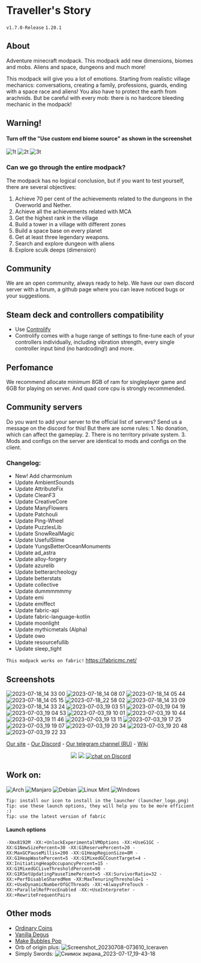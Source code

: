 # Traveller's Story
```v1.7.0-Release```
```1.20.1```

## About
Adventure minecraft modpack. This modpack add new dimensions, biomes and mobs. Aliens and space, dungeons and much more!

This modpack will give you a lot of emotions. Starting from realistic village mechanics: conversations, creating a family, professions, guards, ending with a space race and aliens! You also have to protect the earth from arachnids. But be careful with every mob: there is no hardcore bleeding mechanic in the modpack!

## Warning!
#### Turn off the "Use custom end biome source" as shown in the screenshot
![1t](https://github.com/WasteLand-Dev/Traveller-s-Story/assets/76490476/6da5e6fc-8559-4f03-a8d8-a0d4d0f5e82e) ![2t](https://github.com/WasteLand-Dev/Traveller-s-Story/assets/76490476/70fe085a-a2b8-4451-9b8e-e513b035a62e) ![3t](https://github.com/WasteLand-Dev/Traveller-s-Story/assets/76490476/47a9d860-80c6-43d6-8ccf-68294117a95c)

### Can we go through the entire modpack?
The modpack has no logical conclusion, but if you want to test yourself, there are several objectives:
1. Achieve 70 per cent of the achievements related to the dungeons in the Overworld and Nether.
2. Achieve all the achievements related with MCA
3. Get the highest rank in the village
4. Build a tower in a village with different zones
4. Build a space base on every planet
6. Get at least three legendary weapons.
7. Search and explore dungeon with aliens
8. Explore sculk deeps (dimension)

## Community
We are an open community, always ready to help. We have our own discord server with a forum, a github page where you can leave noticed bugs or your suggestions.

## Steam deck and controllers compatibility
- Use [Controlify](https://modrinth.com/mod/controlify)
- Controlify comes with a huge range of settings to fine-tune each of your controllers individually, including vibration strength, every single controller input bind (no hardcoding!) and more.

## Perfomance
We recommend allocate minimum 8GB of ram for singleplayer game and 6GB for playing on server. And quad core cpu is strongly recommended.

## Community servers
Do you want to add your server to the official list of servers? Send us a message on the discord for this! But there are some rules: 1. No donation, which can affect the gameplay. 2. There is no territory private system. 3. Mods and configs on the server are identical to mods and configs on the client.

### Changelog:
- New! Add charmonium
- Update AmbientSounds
- Update AttributeFix
- Update CleanF3
- Update CreativeCore
- Update ManyFlowers
- Update Patchouli
- Update Ping-Wheel
- Update PuzzlesLib
- Update SnowRealMagic
- Update UsefulSlime
- Update YungsBetterOceanMonuments
- Update ad_astra
- Update alloy-forgery
- Update azurelib
- Update betterarcheology
- Update betterstats
- Update collective
- Update dummmmmmy
- Update emi
- Update emiffect
- Update fabric-api
- Update fabric-language-kotlin
- Update moonlight
- Update mythicmetals (Alpha)
- Update owo
- Update resourcefullib
- Update sleep_tight


```This modpack works on fabric!```
https://fabricmc.net/

## Screenshots
![2023-07-18_14 33 00](https://github.com/WasteLand-Dev/AdventureTime/assets/76490476/7c6d025e-57f7-4be4-ade6-7a117ba9135e)
![2023-07-18_14 08 07](https://github.com/WasteLand-Dev/AdventureTime/assets/76490476/d1671740-99f3-4956-b26e-414a22ef59f9)
![2023-07-18_14 05 44](https://github.com/WasteLand-Dev/AdventureTime/assets/76490476/72d5814f-7725-4aa7-afa3-7bc3f2cca64d)
![2023-07-18_14 05 15](https://github.com/WasteLand-Dev/AdventureTime/assets/76490476/996acc78-ef9f-4261-a237-4865d6fea246)
![2023-07-18_22 58 02](https://github.com/WasteLand-Dev/AdventureTime/assets/76490476/7cc5aed6-9893-4c14-9d51-5384730aedcc)
![2023-07-18_14 33 09](https://github.com/WasteLand-Dev/AdventureTime/assets/76490476/be86ebb1-29c7-4c7c-a271-6d5a1b4fafc5)
![2023-07-18_14 33 24](https://github.com/WasteLand-Dev/AdventureTime/assets/76490476/523a2814-9278-43b9-ae08-ad9922582fb8)
![2023-07-03_19 03 51](https://github.com/WasteLand-Dev/AdventureTime/assets/76490476/3f8addbd-feb5-4457-b421-2309974e9968)
![2023-07-03_19 04 19](https://github.com/WasteLand-Dev/AdventureTime/assets/76490476/3a491093-18c1-49ac-ad46-4f0721d59759)
![2023-07-03_19 04 53](https://github.com/WasteLand-Dev/AdventureTime/assets/76490476/2d8edefe-592a-4b34-971d-380a6a1006c7)
![2023-07-03_19 10 01](https://github.com/WasteLand-Dev/AdventureTime/assets/76490476/cf121c59-6092-45a7-9db3-4766b295bb20)
![2023-07-03_19 10 44](https://github.com/WasteLand-Dev/AdventureTime/assets/76490476/5db040da-2eba-48b9-acc9-031fb07c5f27)
![2023-07-03_19 11 46](https://github.com/WasteLand-Dev/AdventureTime/assets/76490476/d3502039-fce5-428e-88d8-bfd58e59edbb)
![2023-07-03_19 13 11](https://github.com/WasteLand-Dev/AdventureTime/assets/76490476/735ba57b-27e3-4959-b877-7fabb2be47cd)
![2023-07-03_19 17 25](https://github.com/WasteLand-Dev/AdventureTime/assets/76490476/89fe51d0-9a02-4dbe-8169-db1a235f751c)
![2023-07-03_19 19 07](https://github.com/WasteLand-Dev/AdventureTime/assets/76490476/ce36dd39-50f1-45e0-a78a-6b8cf5d0beb6)
![2023-07-03_19 20 34](https://github.com/WasteLand-Dev/AdventureTime/assets/76490476/8b09251c-9854-4b36-8966-7572338668e9)
![2023-07-03_19 20 48](https://github.com/WasteLand-Dev/AdventureTime/assets/76490476/7e8c8244-42ee-4d52-ad32-98c7b097b140)
![2023-07-03_19 22 33](https://github.com/WasteLand-Dev/AdventureTime/assets/76490476/5d6c1236-047f-4d58-8580-79dcb65aa8c4)

[Site]: https://wlorigin.cf/
[Discord]: https://discord.gg/UBaauaN
[Telegram]: https://t.me/wlorigin
[Wiki]: https://wiki.wlorigin.cf

[Our site][Site] - [Our Discord][Discord] - [Our telegram channel (RU)][Telegram] - [Wiki][Wiki]

<p align="center">
    <a href="https://github.com/badges/shields/graphs/contributors" alt="Contributors">
        <img src="https://img.shields.io/github/contributors/WasteLand-Dev/Traveller-s-Story" /></a>
    <a href="https://github.com/badges/shields/pulse" alt="Activity">
        <img src="https://img.shields.io/github/commit-activity/m/WasteLand-Dev/Traveller-s-Story" /></a>
    <a href="https://discord.gg/UBaauaN">
        <img src="https://img.shields.io/discord/716326875613364277?logo=discord"
            alt="chat on Discord"></a>
</p>

## Work on:
![Arch](https://img.shields.io/badge/Arch%20Linux-1793D1?logo=arch-linux&logoColor=fff&style=for-the-badge)
![Manjaro](https://img.shields.io/badge/Manjaro-35BF5C?style=for-the-badge&logo=Manjaro&logoColor=white)
![Debian](https://img.shields.io/badge/Debian-D70A53?style=for-the-badge&logo=debian&logoColor=white)
![Linux Mint](https://img.shields.io/badge/Linux%20Mint-87CF3E?style=for-the-badge&logo=Linux%20Mint&logoColor=white)
![Windows](https://img.shields.io/badge/Windows-0078D6?style=for-the-badge&logo=windows&logoColor=white)

```
Tip: install our icon to install in the launcher (launcher_logo.png)
Tip: use these launch options, they will help you to be more efficient :)
Tip: use the latest version of fabric
```

#### Launch options
```
-Xmx8192M -XX:+UnlockExperimentalVMOptions -XX:+UseG1GC -XX:G1NewSizePercent=30 -XX:G1ReservePercent=20 -XX:MaxGCPauseMillis=200 -XX:G1HeapRegionSize=8M -XX:G1HeapWastePercent=5 -XX:G1MixedGCCountTarget=4 -XX:InitiatingHeapOccupancyPercent=15 -XX:G1MixedGCLiveThresholdPercent=90 -XX:G1RSetUpdatingPauseTimePercent=5 -XX:SurvivorRatio=32 -XX:+PerfDisableSharedMem -XX:MaxTenuringThreshold=1 -XX:+UseDynamicNumberOfGCThreads -XX:+AlwaysPreTouch -XX:+ParallelRefProcEnabled -XX:+UseInterpreter -XX:+RewriteFrequentPairs
```

## Other mods
- [Ordinary Coins](https://www.curseforge.com/minecraft/mc-mods/ordinary-coins)
- [Vanilla Degus](https://www.curseforge.com/minecraft/mc-mods/vanilla-degus/files)
- [Make Bubbles Pop](https://modrinth.com/mod/make_bubbles_pop)
- Orb of origin plus: ![Screenshot_20230708-073610_Iceraven](https://github.com/WasteLand-Dev/AdventureTime/assets/76490476/2e36680c-da69-4dde-b787-4f3715dceb74)
- Simply Swords: ![Снимок экрана_2023-07-17_19-43-18](https://github.com/WasteLand-Dev/AdventureTime/assets/76490476/a9a7f0ca-7563-45a9-b124-7c7d51cd43d7)


